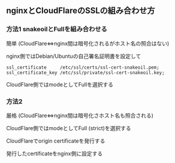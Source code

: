 ## nginxとCloudFlareのSSLの組み合わせ方

### 方法1 snakeoilとFullを組み合わせる
簡単 (CloudFlare<=>nginx間は暗号化されるがホスト名の照合はない)

nginx側ではDebian/Ubuntuの自己署名証明書を設定して
```
ssl_certificate     /etc/ssl/certs/ssl-cert-snakeoil.pem;
ssl_certificate_key /etc/ssl/private/ssl-cert-snakeoil.key;
```

CloudFlare側ではmodeとしてFullを選択する

### 方法2 
厳格 (CloudFlare<=>nginx間は暗号化さホスト名も照合される)

CloudFlare側ではmodeとしてFull (strict)を選択する

CloudFlareでorigin certificateを発行する

発行したcertificateをnginx側に設定する

